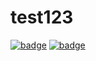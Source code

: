 # test123
<a href="https://agora.io"><img src="https://img.shields.io/badge/dynamic/json?color=099dfd&labelColor=002550&style=flat-square&label=Agora-RTC&query=%24.usage&url=https%3A%2F%2Fconsole-open-staging.agoralab.co%2Fopen-api%2Fv1%2Fbadge%2Fproject%2F6f722f179832fe27f7f542538c68afbd%3A5094a6623e08136ccd0ac1&link=https%3A%2F%2Fagora.io" alt="badge" /></a> 
<a href="https://agora.io"><img src="https://img.shields.io/badge/dynamic/json?color=099dfd&labelColor=002550&style=flat-square&label=Agora-RTC&query=%24.usage&url=https%3A%2F%2Fconsole-open-staging.agoralab.co%2Fopen-api%2Fv1%2Fbadge%2Fproject%2Ff42ad21f49677f6763bea8772d12af38%3Abf886910916f1b4dae4b28&link=https%3A%2F%2Fagora.io" alt="badge" /></a> 
